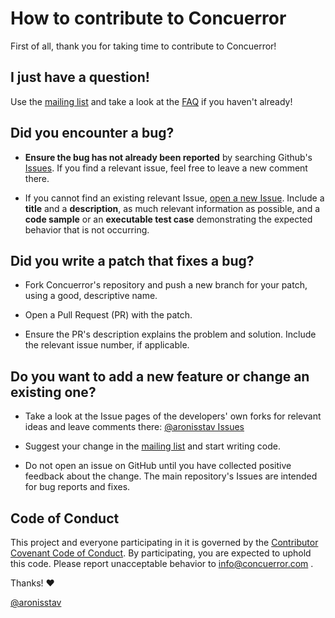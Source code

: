 # How to contribute to Concuerror

First of all, thank you for taking time to contribute to Concuerror!


## I just have a question!

Use the [mailing list][mailing list] and take a look at the [FAQ][faq] if you haven't already!


## Did you encounter a bug?

* **Ensure the bug has not already been reported** by searching Github's [Issues][Issues]. If you find a relevant issue, feel free to leave a new comment there.

* If you cannot find an existing relevant Issue, [open a new Issue][open a new Issue]. Include a **title** and a **description**, as much relevant information as possible, and a **code sample** or an **executable test case** demonstrating the expected behavior that is not occurring.


## Did you write a patch that fixes a bug?

* Fork Concuerror's repository and push a new branch for your patch, using a good, descriptive name.

* Open a Pull Request (PR) with the patch.

* Ensure the PR's description explains the problem and solution. Include the relevant issue number, if applicable.


## Do you want to add a new feature or change an existing one?

* Take a look at the Issue pages of the developers' own forks for relevant ideas and leave comments there: [@aronisstav Issues][aronisstav Issues]

* Suggest your change in the [mailing list][mailing list] and start writing code.

* Do not open an issue on GitHub until you have collected positive feedback about the change. The main repository's Issues are intended for bug reports and fixes.


## Code of Conduct

This project and everyone participating in it is governed by the [Contributor Covenant Code of Conduct][Contributor Covenant Code of Conduct]. By participating, you are expected to uphold this code. Please report unacceptable behavior to info@concuerror.com .


Thanks! :heart:

[@aronisstav](https://github.com/aronisstav)


<!-- Links -->
[aronisstav Issues]: https://github.com/aronisstav/Concuerror/issues
[Contributor Covenant Code of Conduct]: ./CODE_OF_CONDUCT.md
[faq]: http://parapluu.github.io/Concuerror/faq
[Issues]: https://github.com/parapluu/Concuerror/issues
[mailing list]: http://parapluu.github.io/Concuerror/contact
[open a new Issue]: https://github.com/parapluu/Concuerror/issues/new
